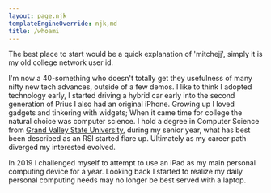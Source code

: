 ```yaml
---
layout: page.njk
templateEngineOverride: njk,md
title: /whoami
---
```

The best place to start would be a quick explanation of 'mitchejj', simply it is my old college network user id.

I'm now a 40-something who doesn't totally get they usefulness of many nifty new tech advances, outside of a few demos. I like to think I adopted technology early, I started driving a hybrid car early into the second generation of Prius I also had an original iPhone. Growing up I loved gadgets and tinkering with widgets; When it came time for college the natural choice was computer science. I hold a degree in Computer Science from [Grand Valley State University][gvsu], during my senior year, what has best been described as an RSI started flare up. Ultimately as my career path diverged my interested evolved.

In 2019 I challenged myself to attempt to use an iPad as my main personal computing device for a year. Looking back I started to realize my daily personal computing needs may no longer be best served with a laptop.



[gravatar]: //www.gravatar.com/avatar/239eab777855b23b5f4a0a8c37c8592c?s=128
[pb]: http://panerabread.com
[gvsu]: http://gvsu.edu
[running]: running
[history]: history "a purposeful endeavor"
[spec]: spec "infrastructure, specs & data"


